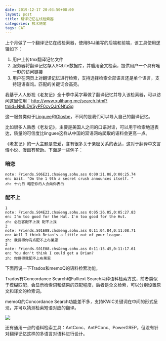 ```yaml
---
date: 2019-12-17 20:03:50+08:00
layout: post
title: 翻译记忆在线检索器
categories: 技术随笔
tags: CAT
---
```


上个月做了一个翻译记忆在线检索器，使用B4J编写的后端和前端，该工具使用逻辑如下：

1. 用户上传tmx翻译记忆文件
2. 服务器将翻译记忆存入SQLite数据库，并启用全文检索，提供用户一个具有唯一ID的访问链接
3. 用户在网页上对翻译记忆进行检索，支持选择检索全部语言还是单个语言，支持短语查询。匹配的关键词会高亮。

我基于人人影视《老友记》全十季中英字幕做了翻译记忆并导入该检索器，可以访问这里使用：<http://www.xulihang.me/search.html?tmid=NMLDVSyPF0cvQJr6NfuSg>

这一服务类似于[Linguee](https://www.linguee.com/)和[Glosbe](https://glosbe.com/)，不同的是我们可以导入自己的翻译记忆。

比如很多人熟悉《老友记》，主要是美国人之间的口语对话，可以用于检索地道表达，质量的可信度比linguee这样从中国的双语网站爬取的语料会更高一点。

《老友记》的一大主题是恋爱，含有很多关于亲密关系的表达，这对于翻译中文言情小说、漫画有帮助。下面是一些例子：

### 暗恋

```
note: Friends.S06E21.chs&eng.sohu.ass 0:00:21.08,0:00:25.74
en: Wait. "On the 1 9th a secret crush announces itself. "
zh: 十九日 暗恋你的人会向你表白
```

### 配不上

```
1
note: Friends.S04E22.chs&eng.sohu.ass 0:05:26.05,0:05:27.83
en: I'm too good for the Hut. I'm too good for the Hut.
zh: 必胜客配不上我 配不上我
2
note: Friends.S01E08.chs&eng.sohu.ass 0:11:04.84,0:11:08.71
en: Well I think Brian's a little out of your league.
zh: 我觉得你有点配不上布莱恩
3
note: Friends.S01E08.chs&eng.sohu.ass 0:11:15.45,0:11:17.61
en: You don't think I could get a Brian?
zh: 你觉得我配不上布莱恩
```

下面再说一下Trados和memoQ的语料检索功能。

Trados有Concordance Search和Fulltext Search两种语料检索方式，前者类似于模糊匹配，会显示检索词和结果的匹配程度，后者是全文检索，可以分别设置原文和译文的检索词。

memoQ的Concordance Search功能差不多，支持KWIC关键词在中间的形式呈现，并可以猜测检索短语对应的翻译。

![](https://jealousmarkup.xyz/files/memoq/translating-concordance.png)


还有通用一点的语料检索工具：AntConc、AntPConc、PowerGREP，但没有针对翻译记忆这样的多语言对语料进行设计。



